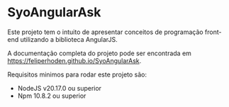# SyoAngularAsk

Este projeto tem o intuito de apresentar conceitos de programação front-end utilizando
a biblioteca AngularJS.

A documentação completa do projeto pode ser encontrada em https://feliperhoden.github.io/SyoAngularAsk.

Requisitos minimos para rodar este projeto são:

- NodeJS v20.17.0 ou superior
- Npm 10.8.2 ou superior
